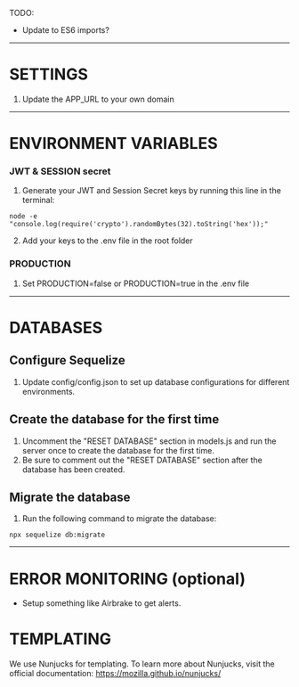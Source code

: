 

TODO:

- Update to ES6 imports?

----------------------

# SETTINGS

1. Update the APP_URL to your own domain

----------------------

# ENVIRONMENT VARIABLES

### JWT & SESSION secret

1. Generate your JWT and Session Secret keys by running this line in the terminal:
```
node -e "console.log(require('crypto').randomBytes(32).toString('hex'));"
```

2. Add your keys to the .env file in the root folder


### PRODUCTION

1. Set PRODUCTION=false or PRODUCTION=true in the .env file

----------------------

# DATABASES

## Configure Sequelize

1. Update config/config.json to set up database configurations for different environments.

## Create the database for the first time

1. Uncomment the "RESET DATABASE" section in models.js and run the server once to create the database for the first time. 
2. Be sure to comment out the "RESET DATABASE" section after the database has been created.

## Migrate the database

1. Run the following command to migrate the database:
```
npx sequelize db:migrate
```

----------------------

# ERROR MONITORING (optional)

- Setup something like Airbrake to get alerts.



# TEMPLATING

We use Nunjucks for templating. To learn more about Nunjucks, visit the official documentation:
https://mozilla.github.io/nunjucks/